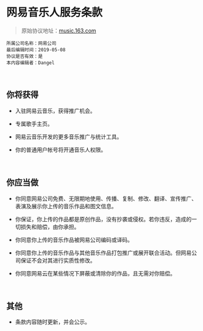 # 网易音乐人服务条款

> 原始协议地址：[music.163.com](https://music.163.com/nmusician/web/apply#/m/agreement)
```
所属公司名称：网易公司
最后编辑时间：2019-05-08
协议是否有效：是
本内容编辑者：Dangel
```

<br />

## 你将获得

- 入驻网易云音乐，获得推广机会。

- 专属歌手主页。

- 网易云音乐开发的更多音乐推广与统计工具。

- 你的普通用户帐号将开通音乐人权限。

<br />

## 你应当做

- 你同意网易公司免费、无限期地使用、传播、复制、修改、翻译、宣传推广、表演及展示你上传的音乐作品和图文信息。

- 你保证，你上传的作品都是原创作品，没有抄袭或侵权。若你违反，造成的一切损失和赔偿，由你承担。

- 你同意你上传的音乐作品被网易公司编码或译码。

- 你同意你上传的音乐作品与其他音乐作品打包推广或展开联合活动。但网易公司保证不会对其进行实质性修改。

- 你同意网易云在某些情况下屏蔽或清除你的作品，且无需对你赔偿。

<br />

## 其他

- 条款内容随时更新，并会公示。

<br />

<br />